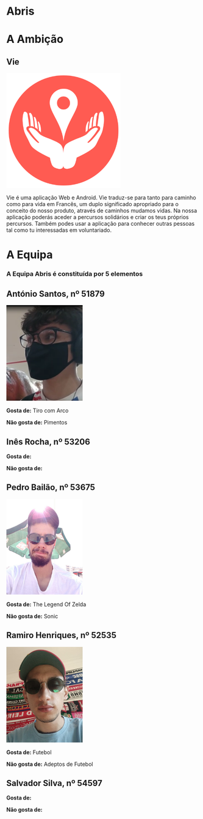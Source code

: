 # Abris

# A Ambição

## Vie
<img src="logo.png" alt="hi" class="inline" width="300" height="300"/>

Vie é uma aplicação Web e Android. Vie traduz-se para tanto para caminho como para vida em Francês, um duplo significado apropriado para o conceito do nosso produto, através de caminhos mudamos vidas. Na nossa aplicação poderás aceder a percursos solidários e criar os teus próprios percursos. Também podes usar a aplicação para conhecer outras pessoas tal como tu interessadas em voluntariado.

# A Equipa

### A Equipa Abris é constituída por 5 elementos

## António Santos, nº 51879
<img src="antonio.png" alt="hi" class="inline" width="200" height="250"/>

  **Gosta de:** Tiro com Arco

  **Não gosta de:** Pimentos

## Inês Rocha, nº 53206
  **Gosta de:** 

  **Não gosta de:**

## Pedro Bailão, nº 53675
<img src="bailao.png" alt="hi" class="inline" width="200" height="250"/>

  **Gosta de:** The Legend Of Zelda

  **Não gosta de:** Sonic

## Ramiro Henriques, nº 52535
<img src="ramiro.png" alt="hi" class="inline" width="200" height="250"/>

  **Gosta de:** Futebol

  **Não gosta de:** Adeptos de Futebol

## Salvador Silva, nº 54597
  **Gosta de:** 

  **Não gosta de:**



